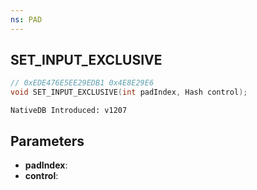 ```yaml
---
ns: PAD
---
```

## SET_INPUT_EXCLUSIVE

```c
// 0xEDE476E5EE29EDB1 0x4E8E29E6
void SET_INPUT_EXCLUSIVE(int padIndex, Hash control);
```

```
NativeDB Introduced: v1207
```

## Parameters
* **padIndex**:
* **control**:
